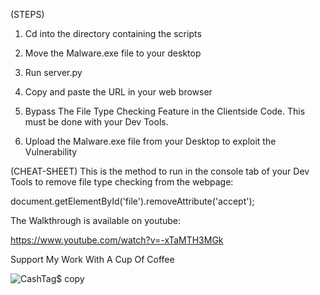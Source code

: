 (STEPS)

1) Cd into the directory containing the scripts

2) Move the Malware.exe file to your desktop 

3) Run server.py

4) Copy and paste the URL in your web browser

5) Bypass The File Type Checking Feature in the Clientside Code. This must be done with your Dev Tools.

6) Upload the Malware.exe file from your Desktop to exploit the Vulnerability 


(CHEAT-SHEET)
This is the method to run in the console tab of your Dev Tools to remove file type checking from the webpage: 

document.getElementById('file').removeAttribute('accept');

The Walkthrough is available on youtube:

https://www.youtube.com/watch?v=-xTaMTH3MGk

Support My Work With A Cup Of Coffee

![CashTag$ copy](https://github.com/Invader00100100/Arbitrary-File-Upload-Lab/assets/102438675/7eb34ff6-861c-4995-9c9d-e7a506465e36)




